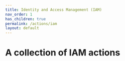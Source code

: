```yaml
---
title: Identity and Access Management (IAM)
nav_order: 1
has_children: true
permalink: /actions/iam
layout: default
---
```


# A collection of IAM actions